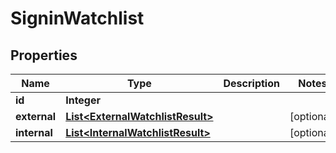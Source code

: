 

# SigninWatchlist

## Properties

Name | Type | Description | Notes
------------ | ------------- | ------------- | -------------
**id** | **Integer** |  | 
**external** | [**List&lt;ExternalWatchlistResult&gt;**](ExternalWatchlistResult.md) |  |  [optional]
**internal** | [**List&lt;InternalWatchlistResult&gt;**](InternalWatchlistResult.md) |  |  [optional]




